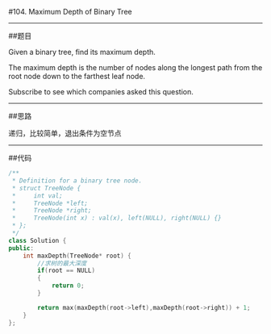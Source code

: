 #104. Maximum Depth of Binary Tree

------

##题目

Given a binary tree, find its maximum depth.

The maximum depth is the number of nodes along the longest path from the root node down to the farthest leaf node.

Subscribe to see which companies asked this question.

------

##思路

递归，比较简单，退出条件为空节点

------

##代码

```cpp
/**
 * Definition for a binary tree node.
 * struct TreeNode {
 *     int val;
 *     TreeNode *left;
 *     TreeNode *right;
 *     TreeNode(int x) : val(x), left(NULL), right(NULL) {}
 * };
 */
class Solution {
public:
    int maxDepth(TreeNode* root) {
        //求树的最大深度
        if(root == NULL)
        {
            return 0;
        }

        return max(maxDepth(root->left),maxDepth(root->right)) + 1;
    }
};
```